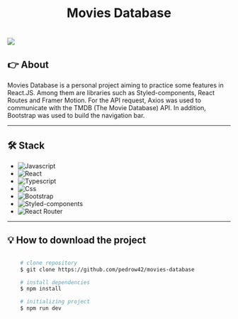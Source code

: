 <h1 style="text-align: center;">
    Movies Database
</h1>
<h1>
    <img src="src/movies.gif">
</h1>

## 👉 About

Movies Database is a personal project aiming to practice some features in React.JS. Among them are libraries such as Styled-components, React Routes and Framer Motion. For the API request, Axios was used to communicate with the TMDB (The Movie Database) API. In addition, Bootstrap was used to build the navigation bar.

---

## 🛠 Stack

- ![Javascript](https://img.shields.io/badge/JavaScript-F7DF1E?style=for-the-badge&logo=javascript&logoColor=black)
- ![React](https://img.shields.io/badge/React-20232A?style=for-the-badge&logo=react&logoColor=61DAFB)
- ![Typescript](https://img.shields.io/badge/TypeScript-007ACC?style=for-the-badge&logo=typescript&logoColor=white)
- ![Css](https://img.shields.io/badge/CSS-239120?&style=for-the-badge&logo=css3&logoColor=white)
- ![Bootstrap](https://img.shields.io/badge/Bootstrap-563D7C?style=for-the-badge&logo=bootstrap&logoColor=white)
- ![Styled-components](https://img.shields.io/badge/styled--components-DB7093?style=for-the-badge&logo=styled-components&logoColor=white)
- ![React Router](https://img.shields.io/badge/React_Router-CA4245?style=for-the-badge&logo=react-router&logoColor=white)

---

## 💡 How to download the project

```bash

    # clone repository
    $ git clone https://github.com/pedrow42/movies-database

    # install dependencies
    $ npm install

    # initializing project
    $ npm run dev

```